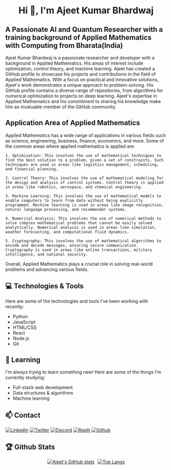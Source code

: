 

<h1 align = 'center'> Hi 👋, I'm Ajeet Kumar Bhardwaj </h1>
<h2>A Passionate AI and Quantum Researcher with a training background of Applied Mathematics with Computing from Bharata(India)</h2>
Ajeet Kumar Bhardwaj is a passionate researcher and developer with a background in Applied Mathematics. His areas of interest include optimization, control theory, and machine learning. Ajeet has created a GitHub profile to showcase his projects and contributions in the field of Applied Mathematics. With a focus on practical and innovative solutions, Ajeet's work demonstrates a unique approach to problem-solving. His GitHub profile contains a diverse range of repositories, from algorithms for numerical optimization to projects on deep learning. Ajeet's expertise in Applied Mathematics and his commitment to sharing his knowledge make him an invaluable member of the GitHub community.

## Application Area of Applied Mathematics
Applied Mathematics has a wide range of applications in various fields such as science, engineering, business, finance, economics, and more. Some of the common areas where applied mathematics is applied are:

    1. Optimization: This involves the use of mathematical techniques to find the best solution to a problem, given a set of constraints. Such techniques are used in areas like logistics management, scheduling, and financial planning.
    
    2. Control Theory: This involves the use of mathematical modeling for the design and analysis of control systems. Control theory is applied in areas like robotics, aerospace, and chemical engineering.
    
    3. Machine Learning: This involves the use of mathematical models to enable computers to learn from data without being explicitly programmed. Machine learning is used in areas like image recognition, natural language processing, and recommender systems.
    
    4. Numerical Analysis: This involves the use of numerical methods to solve complex mathematical problems that cannot be easily solved analytically. Numerical analysis is used in areas like simulation, weather forecasting, and computational fluid dynamics.
    
    5. Cryptography: This involves the use of mathematical algorithms to encode and decode messages, ensuring secure communication. Cryptography is used in areas like online transactions, military intelligence, and national security.

Overall, Applied Mathematics plays a crucial role in solving real-world problems and advancing various fields.

## 💻 Technologies & Tools

Here are some of the technologies and tools I've been working with recently:

- Python
- JavaScript
- HTML/CSS
- React
- Node.js
- Git

## 🌱 Learning

I'm always trying to learn something new! Here are some of the things I'm currently studying:

- Full-stack web development
- Data structures & algorithms
- Machine learning

## 📫 Contact


[![LinkedIn](https://img.shields.io/badge/LinkedIn-ajeetkbhardwaj-blue)](https://www.linkedin.com/in/ajeetkbhardwaj/)
[![Twitter](https://img.shields.io/badge/Twitter-ajeetsbuzz-blue)](https://twitter.com/ajeetsbuzz)
[![Discord](https://img.shields.io/badge/Discord-Ajeet%231234-blue)]()
[![Replit](https://img.shields.io/badge/Replit-AjeetBhardwaj-blue)](https://replit.com/@AjeetBhardwaj)
[![Github](https://img.shields.io/badge/Github-AjeetBhardwaj-blue)](https://github.com/AjeetBhardwaj)

## 🏆 Github Stats

<div style="display:flex;justify-content:center;">
  <a href="https://github.com/ajeetkbhardwaj" style="margin-right:10px;">
    <img src="https://github-readme-stats.vercel.app/api?username=ajeetkbhardwaj&count_private=true&show_icons=true&theme=radical&include_all_commits=true" alt="Ajeet's GitHub stats" />
  </a>
  <a href="https://github.com/ajeetkbhardwaj">
    <img src="https://github-readme-stats.vercel.app/api/top-langs/?username=ajeetkbhardwaj&layout=compact&theme=radical" alt="Top Langs" />
  </a>
</div>
